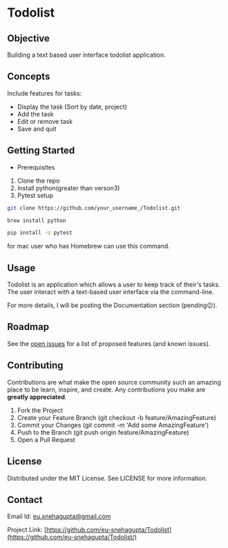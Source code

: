 # Todolist

## Objective
Building a text based user interface todolist application. 

## Concepts
Include features for tasks:
+ Display the task (Sort by date, project)
+ Add the task
+ Edit or remove task
+ Save and quit

## Getting Started
+ Prerequisites
1. Clone the repo
2. Install python(greater than verson3)
3. Pytest setup

```bash
git clone https://github.com/your_username_/Todolist.git
```

```bash
brew install python
```
```bash
pip install -U pytest
```
for mac user who has Homebrew can use this command.


## Usage
Todolist is an application which allows a user to keep track of their's tasks. The user interact with a text-based user interface via the command-line.

For more details, I will be posting the Documentation section (pending😉).

## Roadmap
See the [open issues](https://github.com/eu-snehagupta/Todolist/issues) for a list of proposed features (and known issues).

## Contributing
Contributions are what make the open source community such an amazing place to be learn, inspire, and create. Any contributions you make are **greatly appreciated**.
1. Fork the Project
2. Create your Feature Branch (git checkout -b feature/AmazingFeature)
3. Commit your Changes (git commit -m 'Add some AmazingFeature')
4. Push to the Branch (git push origin feature/AmazingFeature)
5. Open a Pull Request

## License
Distributed under the MIT License. See LICENSE for more information.

## Contact
Email Id: [eu.snehagupta@gmail.com](eu.snehagupta@gmail.com)

Project Link: [https://github.com/eu-snehagupta/Todolist](https://github.com/eu-snehagupta/Todolist/)



